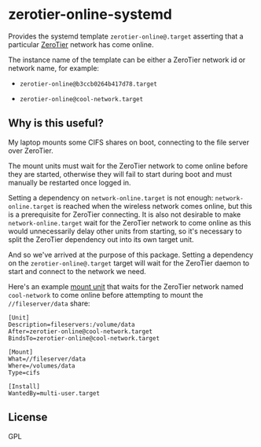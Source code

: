 # zerotier-online-systemd

Provides the systemd template `zerotier-online@.target` asserting that a particular [ZeroTier](https://zerotier.com/) network has come online.

The instance name of the template can be either a ZeroTier network id or network name, for example:

* `zerotier-online@b3ccb0264b417d78.target`

* `zerotier-online@cool-network.target`

## Why is this useful?

My laptop mounts some CIFS shares on boot, connecting to the file server over ZeroTier.

The mount units must wait for the ZeroTier network to come online before they are started, otherwise they will fail to start during boot and must manually be restarted once logged in.

Setting a dependency on `network-online.target` is not enough: `network-online.target` is reached when the wireless network comes online, but this is a prerequisite for ZeroTier connecting. It is also not desirable to make `network-online.target` wait for the ZeroTier network to come online as this would unnecessarily delay other units from starting, so it's necessary to split the ZeroTier dependency out into its own target unit.

And so we've arrived at the purpose of this package. Setting a dependency on the `zerotier-online@.target` target will wait for the ZeroTier daemon to start and connect to the network we need.

Here's an example [mount unit](https://www.freedesktop.org/software/systemd/man/systemd.mount.html) that waits for the ZeroTier network named `cool-network` to come online before attempting to mount the `//fileserver/data` share:

```systemd
[Unit]
Description=fileservers:/volume/data
After=zerotier-online@cool-network.target
BindsTo=zerotier-online@cool-network.target

[Mount]
What=//fileserver/data
Where=/volumes/data
Type=cifs

[Install]
WantedBy=multi-user.target
```

## License

GPL
